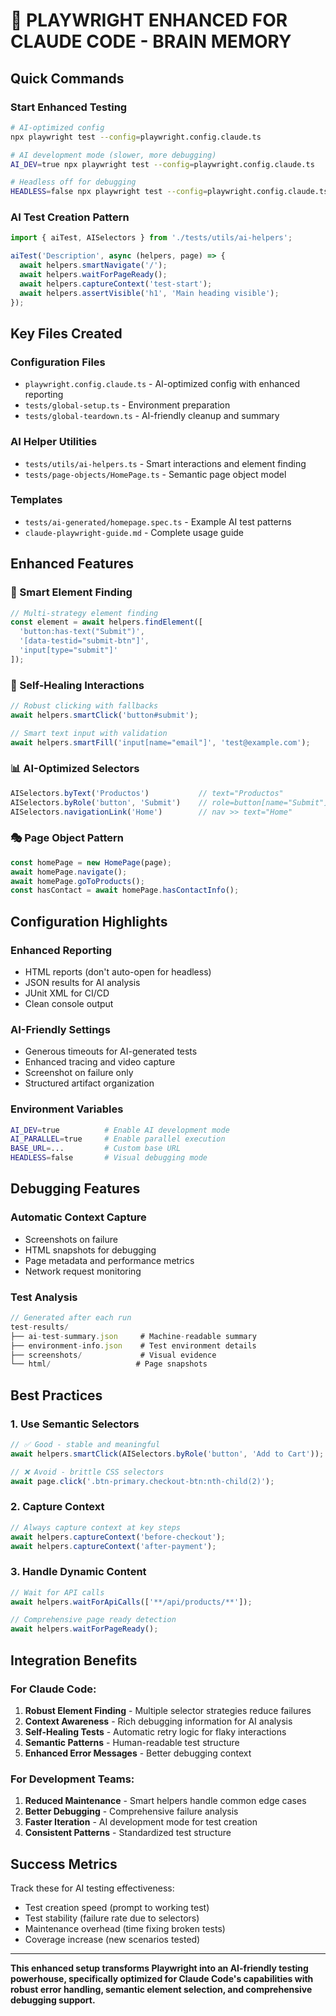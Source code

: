 # 🤖 PLAYWRIGHT ENHANCED FOR CLAUDE CODE - BRAIN MEMORY

## Quick Commands

### Start Enhanced Testing
```bash
# AI-optimized config
npx playwright test --config=playwright.config.claude.ts

# AI development mode (slower, more debugging)
AI_DEV=true npx playwright test --config=playwright.config.claude.ts

# Headless off for debugging
HEADLESS=false npx playwright test --config=playwright.config.claude.ts
```

### AI Test Creation Pattern
```typescript
import { aiTest, AISelectors } from './tests/utils/ai-helpers';

aiTest('Description', async (helpers, page) => {
  await helpers.smartNavigate('/');
  await helpers.waitForPageReady();
  await helpers.captureContext('test-start');
  await helpers.assertVisible('h1', 'Main heading visible');
});
```

## Key Files Created

### Configuration Files
- `playwright.config.claude.ts` - AI-optimized config with enhanced reporting
- `tests/global-setup.ts` - Environment preparation
- `tests/global-teardown.ts` - AI-friendly cleanup and summary

### AI Helper Utilities
- `tests/utils/ai-helpers.ts` - Smart interactions and element finding
- `tests/page-objects/HomePage.ts` - Semantic page object model

### Templates
- `tests/ai-generated/homepage.spec.ts` - Example AI test patterns
- `claude-playwright-guide.md` - Complete usage guide

## Enhanced Features

### 🎯 Smart Element Finding
```typescript
// Multi-strategy element finding
const element = await helpers.findElement([
  'button:has-text("Submit")',
  '[data-testid="submit-btn"]',
  'input[type="submit"]'
]);
```

### 🔄 Self-Healing Interactions
```typescript
// Robust clicking with fallbacks
await helpers.smartClick('button#submit');

// Smart text input with validation
await helpers.smartFill('input[name="email"]', 'test@example.com');
```

### 📊 AI-Optimized Selectors
```typescript
AISelectors.byText('Productos')           // text="Productos"
AISelectors.byRole('button', 'Submit')    // role=button[name="Submit"]
AISelectors.navigationLink('Home')        // nav >> text="Home"
```

### 🎭 Page Object Pattern
```typescript
const homePage = new HomePage(page);
await homePage.navigate();
await homePage.goToProducts();
const hasContact = await homePage.hasContactInfo();
```

## Configuration Highlights

### Enhanced Reporting
- HTML reports (don't auto-open for headless)
- JSON results for AI analysis
- JUnit XML for CI/CD
- Clean console output

### AI-Friendly Settings
- Generous timeouts for AI-generated tests
- Enhanced tracing and video capture
- Screenshot on failure only
- Structured artifact organization

### Environment Variables
```bash
AI_DEV=true          # Enable AI development mode
AI_PARALLEL=true     # Enable parallel execution
BASE_URL=...         # Custom base URL
HEADLESS=false       # Visual debugging mode
```

## Debugging Features

### Automatic Context Capture
- Screenshots on failure
- HTML snapshots for debugging
- Page metadata and performance metrics
- Network request monitoring

### Test Analysis
```javascript
// Generated after each run
test-results/
├── ai-test-summary.json     # Machine-readable summary
├── environment-info.json    # Test environment details
├── screenshots/             # Visual evidence
└── html/                   # Page snapshots
```

## Best Practices

### 1. Use Semantic Selectors
```typescript
// ✅ Good - stable and meaningful
await helpers.smartClick(AISelectors.byRole('button', 'Add to Cart'));

// ❌ Avoid - brittle CSS selectors
await page.click('.btn-primary.checkout-btn:nth-child(2)');
```

### 2. Capture Context
```typescript
// Always capture context at key steps
await helpers.captureContext('before-checkout');
await helpers.captureContext('after-payment');
```

### 3. Handle Dynamic Content
```typescript
// Wait for API calls
await helpers.waitForApiCalls(['**/api/products/**']);

// Comprehensive page ready detection
await helpers.waitForPageReady();
```

## Integration Benefits

### For Claude Code:
1. **Robust Element Finding** - Multiple selector strategies reduce failures
2. **Context Awareness** - Rich debugging information for AI analysis
3. **Self-Healing Tests** - Automatic retry logic for flaky interactions
4. **Semantic Patterns** - Human-readable test structure
5. **Enhanced Error Messages** - Better debugging context

### For Development Teams:
1. **Reduced Maintenance** - Smart helpers handle common edge cases
2. **Better Debugging** - Comprehensive failure analysis
3. **Faster Iteration** - AI development mode for test creation
4. **Consistent Patterns** - Standardized test structure

## Success Metrics

Track these for AI testing effectiveness:
- Test creation speed (prompt to working test)
- Test stability (failure rate due to selectors)
- Maintenance overhead (time fixing broken tests)
- Coverage increase (new scenarios tested)

---

**This enhanced setup transforms Playwright into an AI-friendly testing powerhouse, specifically optimized for Claude Code's capabilities with robust error handling, semantic element selection, and comprehensive debugging support.**